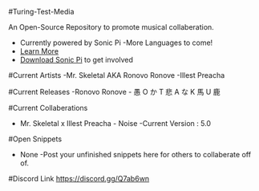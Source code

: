 #Turing-Test-Media

An Open-Source Repository to promote musical collaberation.
- Currently powered by Sonic Pi
     -More Languages to come!
- [Learn More](https://www.youtube.com/watch?v=ENfyOndcvP0)
- [Download Sonic Pi](http://sonic-pi.net/#windows) to get involved

#Current Artists
-Mr. Skeletal AKA Ronovo Ronove
-Illest Preacha

#Current Releases
-Ronovo Ronove - 愚 O か T 悲 A な K 馬 U 鹿 
	
#Current Collaberations
- Mr. Skeletal x Illest Preacha - Noise
    -Current Version : 5.0

#Open Snippets
- None
    -Post your unfinished snippets here for others to collaberate off of.

#Discord Link
https://discord.gg/Q7ab6wn